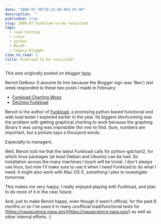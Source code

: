 ```yaml
---
date: "2008-07-30T19:15:00.003-07:00"
description: ""
published: true
slug: 2008-07-funkload-to-be-revisited
tags:
  - load testing
  - Linux
  - python
  - MacOS
  - legacy-blogger
time_to_read: 5
title: Funkload to be revisited!
---
```


_This was originally posted on blogger [here](https://pydanny.blogspot.com/2008/07/funkload-to-be-revisited.html)_.

Benoit Delbosc (I assume its him because the Blogger sign was 'Ben') last week responded to these two posts I made in February:


- [Funkload Charting Woes](/posts/2008-02-funkload-charting-woes)
- [Ditching Funkload](/posts/2008-02-ditching-funkload.html)

Benoit is the author of [Funkload](https://github.com/nuxeo/FunkLoad), a promising python based functional and web load tester I explored earlier in the year. Its biggest shortcoming was the problem with getting graphical charting to work because the graphing library it was using was impossible (for me) to find. Sure, numbers are important, but a picture says a thousand words.

Especially to managers.

Well, Benoit told me that the latest Funkload calls for python-gdchart2, for which linux packages (at least Debian and Ubuntu) can be had. So installation across the many machines I touch will be trivial. I don't always use linux, but now I'll make sure to use it when I need Funkload to do what I need. It might also work with Mac OS X, something I plan to investigate tomorrow.

This makes me very happy. I really enjoyed playing with Funkload, and plan to do more of it in the near future. 

And, just to make Benoit happy, even though it wasn't official, for the past 6 months or so I've used it in many unofficial load/functional tests for [https://nasascience.nasa.gov](https://nasascience.nasa.gov/) as well as other internal efforts. :)
